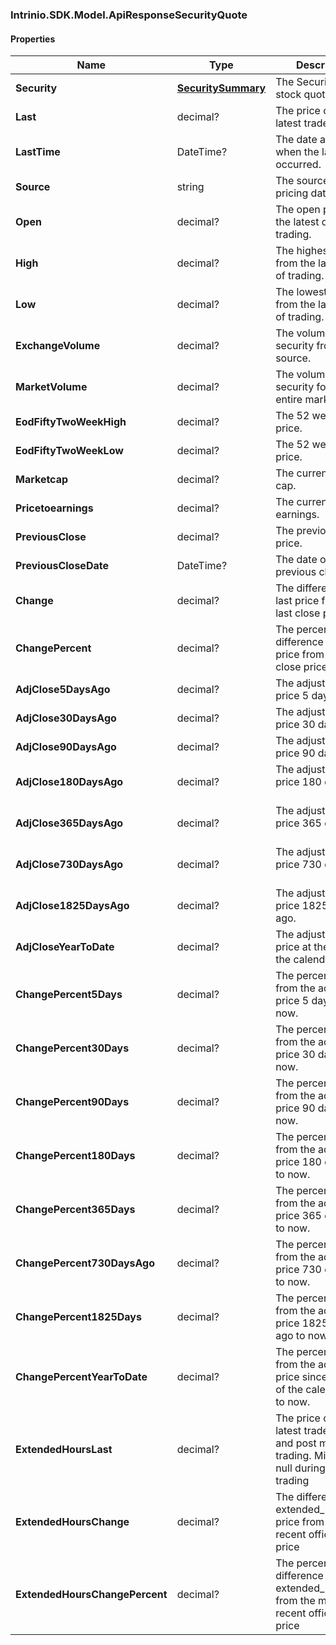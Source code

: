 [//]: # (CLASS:Intrinio.SDK.Model.ApiResponseSecurityQuote)

[//]: # (KIND:object)

### Intrinio.SDK.Model.ApiResponseSecurityQuote
#### Properties

[//]: # (START_DEFINITION)

Name | Type | Description
------------ | ------------- | -------------
**Security** | [**SecuritySummary**](SecuritySummary.md) | The Security of the stock quote &nbsp;
**Last** | decimal? | The price of the latest trade &nbsp;
**LastTime** | DateTime? | The date and time when the last trade occurred. &nbsp;
**Source** | string | The source of the pricing data. &nbsp;
**Open** | decimal? | The open price from the latest day of trading. &nbsp;
**High** | decimal? | The highest price from the latest day of trading. &nbsp;
**Low** | decimal? | The lowest price from the latest day of trading. &nbsp;
**ExchangeVolume** | decimal? | The volume of the security from the source. &nbsp;
**MarketVolume** | decimal? | The volume of the security for the entire market. &nbsp;
**EodFiftyTwoWeekHigh** | decimal? | The 52 week high price. &nbsp;
**EodFiftyTwoWeekLow** | decimal? | The 52 week low price. &nbsp;
**Marketcap** | decimal? | The current market cap. &nbsp;
**Pricetoearnings** | decimal? | The current price to earnings. &nbsp;
**PreviousClose** | decimal? | The previous close price. &nbsp;
**PreviousCloseDate** | DateTime? | The date of the previous close. &nbsp;
**Change** | decimal? | The difference in last price from the last close price &nbsp;
**ChangePercent** | decimal? | The percent difference in last price from the last close price &nbsp;
**AdjClose5DaysAgo** | decimal? | The adjusted close price 5 days ago. &nbsp;
**AdjClose30DaysAgo** | decimal? | The adjusted close price 30 days ago. &nbsp;
**AdjClose90DaysAgo** | decimal? | The adjusted close price 90 days ago. &nbsp;
**AdjClose180DaysAgo** | decimal? | The adjusted close price 180 days ago. &nbsp;
**AdjClose365DaysAgo** | decimal? | The adjusted close price 365 days ago. &nbsp;
**AdjClose730DaysAgo** | decimal? | The adjusted close price 730 days ago. &nbsp;
**AdjClose1825DaysAgo** | decimal? | The adjusted close price 1825 days ago. &nbsp;
**AdjCloseYearToDate** | decimal? | The adjusted close price at the start of the calendar year. &nbsp;
**ChangePercent5Days** | decimal? | The percent change from the adjusted price 5 days ago to now. &nbsp;
**ChangePercent30Days** | decimal? | The percent change from the adjusted price 30 days ago to now. &nbsp;
**ChangePercent90Days** | decimal? | The percent change from the adjusted price 90 days ago to now. &nbsp;
**ChangePercent180Days** | decimal? | The percent change from the adjusted price 180 days ago to now. &nbsp;
**ChangePercent365Days** | decimal? | The percent change from the adjusted price 365 days ago to now. &nbsp;
**ChangePercent730DaysAgo** | decimal? | The percent change from the adjusted price 730 days ago to now. &nbsp;
**ChangePercent1825Days** | decimal? | The percent change from the adjusted price 1825 days ago to now. &nbsp;
**ChangePercentYearToDate** | decimal? | The percent change from the adjusted price since the start of the calendar year to now. &nbsp;
**ExtendedHoursLast** | decimal? | The price of the latest trade in pre and post market trading.  Might be null during normal trading &nbsp;
**ExtendedHoursChange** | decimal? | The difference in extended_hours_last price from most recent official close price &nbsp;
**ExtendedHoursChangePercent** | decimal? | The percent difference in extended_hours_last from the most recent official close price &nbsp;

[//]: # (END_DEFINITION)


[//]: # (CONTAINED_CLASS:Intrinio.SDK.Model.SecuritySummary)


